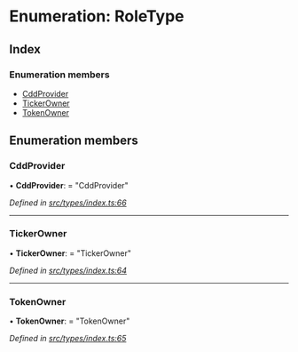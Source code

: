 # Enumeration: RoleType

## Index

### Enumeration members

* [CddProvider](types.roletype.md#cddprovider)
* [TickerOwner](types.roletype.md#tickerowner)
* [TokenOwner](types.roletype.md#tokenowner)

## Enumeration members

###  CddProvider

• **CddProvider**: = "CddProvider"

*Defined in [src/types/index.ts:66](https://github.com/PolymathNetwork/polymesh-sdk/blob/6d34df1/src/types/index.ts#L66)*

___

###  TickerOwner

• **TickerOwner**: = "TickerOwner"

*Defined in [src/types/index.ts:64](https://github.com/PolymathNetwork/polymesh-sdk/blob/6d34df1/src/types/index.ts#L64)*

___

###  TokenOwner

• **TokenOwner**: = "TokenOwner"

*Defined in [src/types/index.ts:65](https://github.com/PolymathNetwork/polymesh-sdk/blob/6d34df1/src/types/index.ts#L65)*
